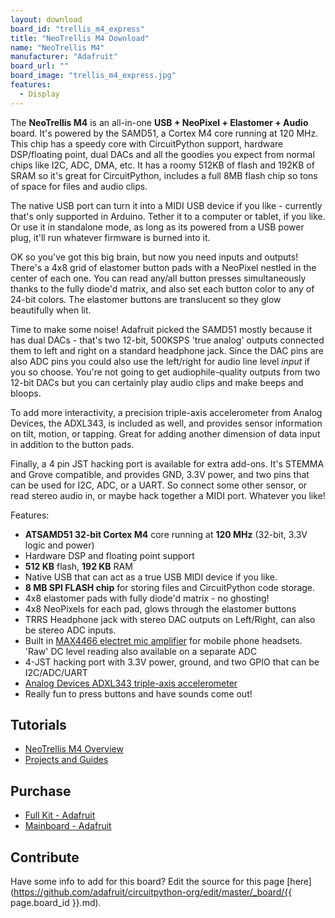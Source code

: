 ```yaml
---
layout: download
board_id: "trellis_m4_express"
title: "NeoTrellis M4 Download"
name: "NeoTrellis M4"
manufacturer: "Adafruit"
board_url: ""
board_image: "trellis_m4_express.jpg"
features:
  - Display
---
```


The **NeoTrellis M4** is an all-in-one **USB + NeoPixel + Elastomer + Audio** board. It's powered by the SAMD51, a Cortex M4 core running at 120 MHz. This chip has a speedy core with CircuitPython support, hardware DSP/floating point, dual DACs and all the goodies you expect from normal chips like I2C, ADC, DMA, etc. It has a roomy 512KB of flash and 192KB of SRAM so it's great for CircuitPython, includes a full 8MB flash chip so tons of space for files and audio clips.

The native USB port can turn it into a MIDI USB device if you like - currently that's only supported in Arduino. Tether it to a computer or tablet, if you like. Or use it in standalone mode, as long as its powered from a USB power plug, it'll run whatever firmware is burned into it.

OK so you've got this big brain, but now you need inputs and outputs! There's a 4x8 grid of elastomer button pads with a NeoPixel nestled in the center of each one. You can read any/all button presses simultaneously thanks to the fully diode'd matrix, and also set each button color to any of 24-bit colors. The elastomer buttons are translucent so they glow beautifully when lit.

Time to make some noise! Adafruit picked the SAMD51 mostly because it has dual DACs - that's two 12-bit, 500KSPS 'true analog' outputs connected them to left and right on a standard headphone jack. Since the DAC pins are also ADC pins you could also use the left/right for audio line level _input_ if you so choose. You're not going to get audiophile-quality outputs from two 12-bit DACs but you can certainly play audio clips and make beeps and bloops.

To add more interactivity, a precision triple-axis accelerometer from Analog Devices, the ADXL343, is included as well, and provides sensor information on tilt, motion, or tapping. Great for adding another dimension of data input in addition to the button pads.

Finally, a 4 pin JST hacking port is available for extra add-ons. It's STEMMA and Grove compatible, and provides GND, 3.3V power, and two pins that can be used for I2C, ADC, or a UART. So connect some other sensor, or read stereo audio in, or maybe hack together a MIDI port. Whatever you like!

Features:

*   **ATSAMD51 32-bit Cortex M4** core running at **120 MHz** (32-bit, 3.3V logic and power)
*   Hardware DSP and floating point support
*   **512 KB** flash, **192 KB** RAM
*   Native USB that can act as a true USB MIDI device if you like.
*   **8 MB SPI FLASH chip** for storing files and CircuitPython code storage.
*   4x8 elastomer pads with fully diode'd matrix - no ghosting!
*   4x8 NeoPixels for each pad, glows through the elastomer buttons
*   TRRS Headphone jack with stereo DAC outputs on Left/Right, can also be stereo ADC inputs.
*   Built in [MAX4466 electret mic amplifier](https://www.adafruit.com/product/1063) for mobile phone headsets. 'Raw' DC level reading also available on a separate ADC
*   4-JST hacking port with 3.3V power, ground, and two GPIO that can be I2C/ADC/UART
*   [Analog Devices ADXL343 triple-axis accelerometer](https://www.analog.com/en/products/adxl343.html)
*   Really fun to press buttons and have sounds come out!

## Tutorials
* [NeoTrellis M4 Overview](https://learn.adafruit.com/adafruit-neotrellis-m4)
* [Projects and Guides](https://learn.adafruit.com/products/4020/guides)

## Purchase
* [Full Kit - Adafruit](https://www.adafruit.com/product/4020)
* [Mainboard - Adafruit](https://www.adafruit.com/product/3938)

## Contribute

Have some info to add for this board? Edit the source for this page [here](https://github.com/adafruit/circuitpython-org/edit/master/_board/{{ page.board_id }}.md).
